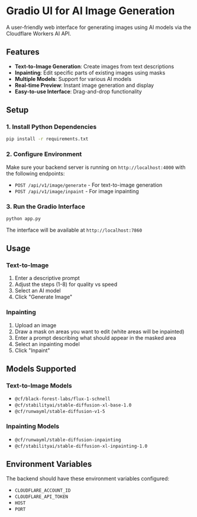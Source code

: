 # Gradio UI for AI Image Generation

A user-friendly web interface for generating images using AI models via the Cloudflare Workers AI API.

## Features

- **Text-to-Image Generation**: Create images from text descriptions
- **Inpainting**: Edit specific parts of existing images using masks
- **Multiple Models**: Support for various AI models
- **Real-time Preview**: Instant image generation and display
- **Easy-to-use Interface**: Drag-and-drop functionality

## Setup

### 1. Install Python Dependencies

```bash
pip install -r requirements.txt
```

### 2. Configure Environment

Make sure your backend server is running on `http://localhost:4000` with the following endpoints:

- `POST /api/v1/image/generate` - For text-to-image generation
- `POST /api/v1/image/inpaint` - For image inpainting

### 3. Run the Gradio Interface

```bash
python app.py
```

The interface will be available at `http://localhost:7860`

## Usage

### Text-to-Image

1. Enter a descriptive prompt
2. Adjust the steps (1-8) for quality vs speed
3. Select an AI model
4. Click "Generate Image"

### Inpainting

1. Upload an image
2. Draw a mask on areas you want to edit (white areas will be inpainted)
3. Enter a prompt describing what should appear in the masked area
4. Select an inpainting model
5. Click "Inpaint"

## Models Supported

### Text-to-Image Models

- `@cf/black-forest-labs/flux-1-schnell`
- `@cf/stabilityai/stable-diffusion-xl-base-1.0`
- `@cf/runwayml/stable-diffusion-v1-5`

### Inpainting Models

- `@cf/runwayml/stable-diffusion-inpainting`
- `@cf/stabilityai/stable-diffusion-xl-inpainting-1.0`

## Environment Variables

The backend should have these environment variables configured:

- `CLOUDFLARE_ACCOUNT_ID`
- `CLOUDFLARE_API_TOKEN`
- `HOST`
- `PORT`
